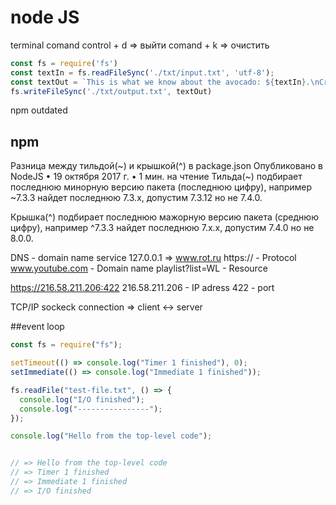 # node JS

terminal comand
control + d => выйти
comand + k => очистить


```javascript
const fs = require('fs')
const textIn = fs.readFileSync('./txt/input.txt', 'utf-8');
const textOut = `This is what we know about the avocado: ${textIn}.\nCreated on ${Date.now()}`
fs.writeFileSync('./txt/output.txt', textOut)
```


<!-- console.log(url.parse('https://www.youtube.com/watch?v=X6IBdwSN-ck, true')) -->

npm outdated

## npm
Разница между тильдой(~) и крышкой(^) в package.json
Опубликовано в NodeJS • 19 октября 2017 г. • 1 мин. на чтение
Тильда(~) подбирает последнюю минорную версию пакета (последнюю цифру), например ~7.3.3 найдет последнюю 7.3.x, допустим 7.3.12 но не 7.4.0.

Крышка(^) подбирает последнюю мажорную версию пакета (среднюю цифру), например ^7.3.3 найдет последнюю 7.x.x, допустим 7.4.0 но не 8.0.0.



DNS - domain name service   127.0.0.1 => www.rot.ru
https:// - Protocol
www.youtube.com - Domain name
playlist?list=WL - Resource

https://216.58.211.206:422
216.58.211.206 - IP adress 
422 - port

TCP/IP sockeck connection  =>   client <-> server


##event loop

```javascript
const fs = require("fs");

setTimeout(() => console.log("Timer 1 finished"), 0);
setImmediate(() => console.log("Immediate 1 finished"));

fs.readFile("test-file.txt", () => {
  console.log("I/O finished");
  console.log("----------------");
});

console.log("Hello from the top-level code");


// => Hello from the top-level code
// => Timer 1 finished
// => Immediate 1 finished
// => I/O finished
```
